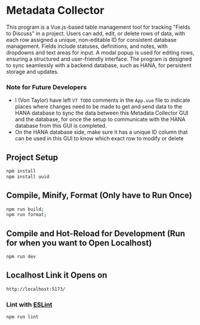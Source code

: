 # Metadata Collector

This program is a Vue.js-based table management tool for tracking "Fields to Discuss" in a project. Users can add, edit, or delete rows of data, with each row assigned a unique, non-editable ID for consistent database management. Fields include statuses, definitions, and notes, with dropdowns and text areas for input. A modal popup is used for editing rows, ensuring a structured and user-friendly interface. The program is designed to sync seamlessly with a backend database, such as HANA, for persistent storage and updates.

### Note for Future Developers

- I (Von Taylor) have left `VT TODO` comments in the `App.vue` file to indicate places where changes need to be made to get and send data to the HANA database to sync the data between this Metadata Collector GUI and the database, for once the setup to communicate with the HANA database from this GUI is completed.
- On the HANA database side, make sure it has a unique ID column that can be used in this GUI to know which exact row to modify or delete

## Project Setup

```sh
npm install
npm install uuid
```

## Compile, Minify, Format (Only have to Run Once)

```sh
npm run build;
npm run format;
```

## Compile and Hot-Reload for Development (Run for when you want to Open Localhost)

```sh
npm run dev
```

## Localhost Link it Opens on
```sh
http://localhost:5173/
```

### Lint with [ESLint](https://eslint.org/)

```sh
npm run lint
```
